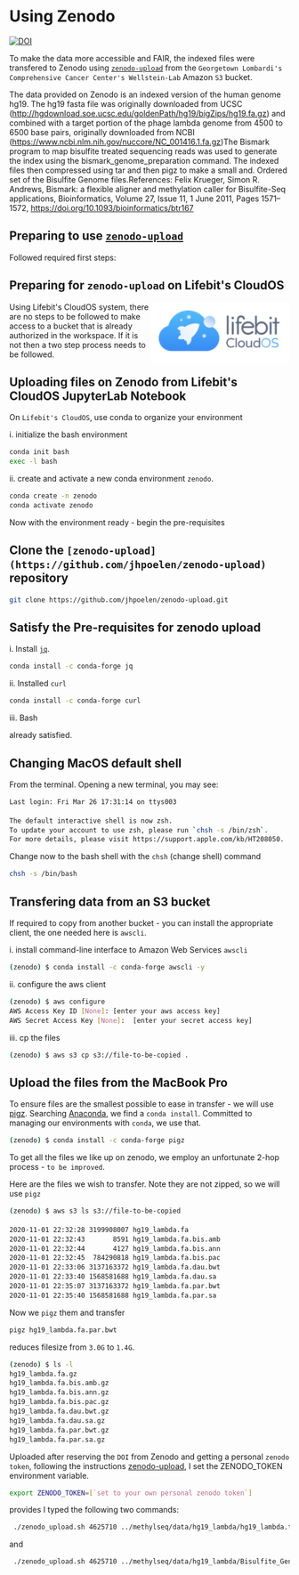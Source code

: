 # Using Zenodo

[![DOI](https://zenodo.org/badge/DOI/10.5281/zenodo.4625710.svg)](10.5281/zenodo.4625710)

To make the data more accessible and FAIR, the indexed files were transfered to Zenodo using [`zenodo-upload`](https://github.com/jhpoelen/zenodo-upload) from the `Georgetown Lombardi's Comprehensive Cancer Center's Wellstein-Lab` Amazon `S3` bucket.   

The data provided on Zenodo is an indexed version of the human genome hg19. The hg19 fasta file was originally downloaded from UCSC (http://hgdownload.soe.ucsc.edu/goldenPath/hg19/bigZips/hg19.fa.gz) and combined with a target portion of the phage lambda genome from 4500 to 6500 base pairs, originally downloaded from NCBI (https://www.ncbi.nlm.nih.gov/nuccore/NC_001416.1.fa.gz)The Bismark program to map bisulfite treated sequencing reads was used to generate the index using the bismark_genome_preparation command. The indexed files then compressed using tar and then pigz to make a small and. Ordered set of the Bisulfite Genome files.References:
Felix Krueger, Simon R. Andrews, Bismark: a flexible aligner and methylation caller for Bisulfite-Seq applications, Bioinformatics, Volume 27, Issue 11, 1 June 2011, Pages 1571–1572, https://doi.org/10.1093/bioinformatics/btr167


## Preparing to use [`zenodo-upload`](https://github.com/jhpoelen/zenodo-upload)

Followed required first steps:
## Preparing for `zenodo-upload` on Lifebit's CloudOS

<p align="center"><img src="https://github.com/lifebit-ai/dry-bench-skills-for-researchers/blob/adds-mini-courses/assets/lifebitCloudOS.png"  width="250" align="right" ></p>

Using Lifebit's CloudOS system, there are no steps to be followed to make access to a bucket that is already authorized in the workspace.  If it is not then a two step process needs to be followed.

## Uploading files on Zenodo from Lifebit's CloudOS JupyterLab Notebook


On `Lifebit's CloudOS`, use conda to organize your environment

i. initialize the bash environment

```bash
conda init bash
exec -l bash
```

ii. create and activate a new conda environment `zenodo`.
```bash
conda create -n zenodo
conda activate zenodo
```

Now with the environment ready - begin the pre-requisites

## Clone the `[zenodo-upload](https://github.com/jhpoelen/zenodo-upload)` repository

```bash
git clone https://github.com/jhpoelen/zenodo-upload.git
```

## Satisfy the Pre-requisites for zenodo upload


i. Install [`jq`](https://stedolan.github.io/jq/).  

```bash
conda install -c conda-forge jq
```

ii. Installed `curl`

```bash
conda install -c conda-forge curl
```

iii. Bash

already satisfied.


## Changing MacOS default shell

From the terminal. Opening a new terminal, you may see:

```bash
Last login: Fri Mar 26 17:31:14 on ttys003

The default interactive shell is now zsh.
To update your account to use zsh, please run `chsh -s /bin/zsh`.
For more details, please visit https://support.apple.com/kb/HT208050.
```

Change now to the bash shell with the `chsh` (change shell) command

```bash
chsh -s /bin/bash
```

## Transfering data from an S3 bucket

If required to copy from another bucket - you can install the appropriate client, the one needed here is `awscli`.

i. install command-line interface to Amazon Web Services `awscli`

```bash
(zenodo) $ conda install -c conda-forge awscli -y
```

ii. configure the aws client

```bash
(zenodo) $ aws configure
AWS Access Key ID [None]: [enter your aws access key]
AWS Secret Access Key [None]:  [enter your secret access key]
```

iii. cp the files

```bash
(zenodo) $ aws s3 cp s3://file-to-be-copied .
```

## Upload the files from the MacBook Pro

To ensure files are the smallest possible to ease in transfer - we will use [pigz](http://zlib.net/pigz/).   Searching [Anaconda](https://anaconda.org/conda-forge/pigz), we find a `conda install`.   Committed to managing our environments with `conda`, we use that.

```bash
(zenodo) $ conda install -c conda-forge pigz
```
To get all the files we like up on zenodo, we employ an unfortunate 2-hop process - `to be improved`.

Here are the files we wish to transfer.  Note they are not zipped, so we will use `pigz`

```bash
(zenodo) $ aws s3 ls s3://file-to-be-copied

2020-11-01 22:32:28 3199908007 hg19_lambda.fa
2020-11-01 22:32:43       8591 hg19_lambda.fa.bis.amb
2020-11-01 22:32:44       4127 hg19_lambda.fa.bis.ann
2020-11-01 22:32:45  784290818 hg19_lambda.fa.bis.pac
2020-11-01 22:33:06 3137163372 hg19_lambda.fa.dau.bwt
2020-11-01 22:33:40 1568581688 hg19_lambda.fa.dau.sa
2020-11-01 22:35:07 3137163372 hg19_lambda.fa.par.bwt
2020-11-01 22:35:40 1568581688 hg19_lambda.fa.par.sa
```

Now we `pigz` them and transfer 

```bash
pigz hg19_lambda.fa.par.bwt
```

reduces filesize from `3.0G` to `1.4G`.

```bash
(zenodo) $ ls -l
hg19_lambda.fa.gz
hg19_lambda.fa.bis.amb.gz
hg19_lambda.fa.bis.ann.gz
hg19_lambda.fa.bis.pac.gz
hg19_lambda.fa.dau.bwt.gz
hg19_lambda.fa.dau.sa.gz
hg19_lambda.fa.par.bwt.gz
hg19_lambda.fa.par.sa.gz
```

Uploaded after reserving the `DOI` from Zenodo and getting a personal `zenodo token`, following the instructions [zenodo-upload](https://github.com/jhpoelen/zenodo-upload), I set the ZENODO_TOKEN environment variable.  

```bash
export ZENODO_TOKEN=[`set to your own personal zenodo token`]
```


provides I typed the following two commands:

```bash
 ./zenodo_upload.sh 4625710 ../methylseq/data/hg19_lambda/hg19_lambda.tar.gz
 ```
 
 and
 
 ```bash
  ./zenodo_upload.sh 4625710 ../methylseq/data/hg19_lambda/Bisulfite_Genome.tar.gz
  ```
  

